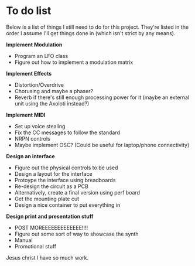 # To do list

Below is a list of things I still need to do for this project. They're listed in the order I assume I'll get things done in (which isn't strict by any means).

**Implement Modulation**
- Program an LFO class
- Figure out how to implement a modulation matrix

**Implement Effects**
- Distortion/Overdrive
- Chorusing and maybe a phaser?
- Reverb if there's still enough processing power for it (maybe an external unit using the Axoloti instead?)

**Implement MIDI**
- Set up voice stealing
- Fix the CC messages to follow the standard
- NRPN controls
- Maybe implement OSC? (Could be useful for laptop/phone connectivity)

**Design an interface**
- Figure out the physical controls to be used
- Design a layout for the interface
- Protoype the interface using breadboards
- Re-design the circuit as a PCB
- Alternatively, create a final version using perf board
- Get the mounting plate cut
- Design a nice container to put everything in

**Design print and presentation stuff**
- POST MOREEEEEEEEEEEEE!!!!
- Figure out some sort of way to showcase the synth
- Manual
- Promotional stuff

Jesus christ I have so much work.
